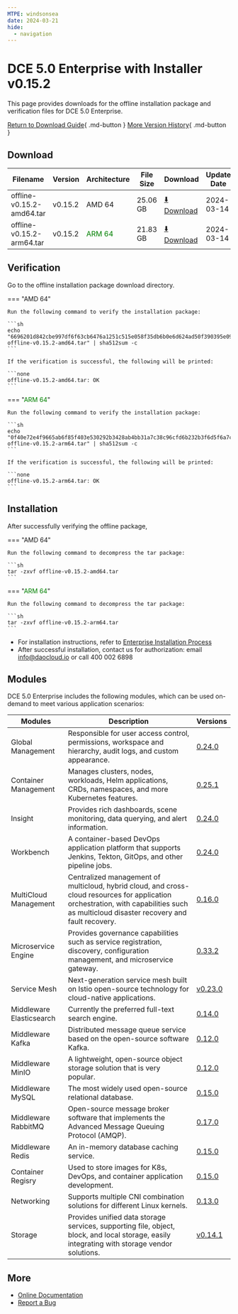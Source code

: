 ```yaml
---
MTPE: windsonsea
date: 2024-03-21
hide:
  - navigation
---
```


# DCE 5.0 Enterprise with Installer v0.15.2

This page provides downloads for the offline installation package and verification files for DCE 5.0 Enterprise.

[Return to Download Guide](../index.md#_2){ .md-button } [More Version History](./dce5-installer-history.md){ .md-button }

## Download

| Filename | Version | Architecture | File Size | Download | Update Date |
| --------- | ------- | ------------ | --------- | -------- | ----------- |
| offline-v0.15.2-amd64.tar | v0.15.2 | AMD 64 | 25.06 GB | [:arrow_down: Download](https://qiniu-download-public.daocloud.io/DaoCloud_Enterprise/dce5/offline-v0.15.2-amd64.tar) | 2024-03-14 |
| offline-v0.15.2-arm64.tar | v0.15.2 | <font color="green">ARM 64</font> | 21.83 GB | [:arrow_down: Download](https://qiniu-download-public.daocloud.io/DaoCloud_Enterprise/dce5/offline-v0.15.2-arm64.tar) | 2024-03-14 |

## Verification

Go to the offline installation package download directory.

=== "AMD 64"

    Run the following command to verify the installation package:

    ```sh
    echo "6696201d842cbe997df6f63cb6476a1251c515e058f35db6b0e6d624ad50f390395e0916b333cc73d89312a604805bfab0268a045217efbf776a8af4b58e9db3  offline-v0.15.2-amd64.tar" | sha512sum -c
    ```

    If the verification is successful, the following will be printed:

    ```none
    offline-v0.15.2-amd64.tar: OK
    ```

=== "<font color="green">ARM 64</font>"

    Run the following command to verify the installation package:

    ```sh
    echo "0f40e72e4f9665ab6f85f403e530292b3428ab4bb31a7c38c96cfd6b232b3f6d5f6a7c324ca6232c195d3998283dcdaada24d30248508a2721aa69f763199714  offline-v0.15.2-arm64.tar" | sha512sum -c
    ```

    If the verification is successful, the following will be printed:

    ```none
    offline-v0.15.2-arm64.tar: OK
    ```

## Installation

After successfully verifying the offline package,

=== "AMD 64"

    Run the following command to decompress the tar package:

    ```sh
    tar -zxvf offline-v0.15.2-amd64.tar
    ```

=== "<font color="green">ARM 64</font>"

    Run the following command to decompress the tar package:

    ```sh
    tar -zxvf offline-v0.15.2-arm64.tar
    ```

- For installation instructions, refer to [Enterprise Installation Process](../../install/commercial/start-install.md)
- After successful installation, contact us for authorization: email info@daocloud.io or call 400 002 6898

## Modules

DCE 5.0 Enterprise includes the following modules, which can be used on-demand to meet various application scenarios:

| Modules | Description | Versions |
| ------- | ----------- | -------- |
| Global Management | Responsible for user access control, permissions, workspace and hierarchy, audit logs, and custom appearance. | [0.24.0](../../ghippo/intro/release-notes.md#v0240) |
| Container Management | Manages clusters, nodes, workloads, Helm applications, CRDs, namespaces, and more Kubernetes features. | [0.25.1](../../kpanda/intro/release-notes.md#v0250) |
| Insight | Provides rich dashboards, scene monitoring, data querying, and alert information. | [0.24.0](../../insight/intro/release-notes.md#v0240) |
| Workbench | A container-based DevOps application platform that supports Jenkins, Tekton, GitOps, and other pipeline jobs. | [0.24.0](../../amamba/intro/release-notes.md#v0240) |
| MultiCloud Management | Centralized management of multicloud, hybrid cloud, and cross-cloud resources for application orchestration, with capabilities such as multicloud disaster recovery and fault recovery. | [0.16.0](../../kairship/intro/release-notes.md#v0160) |
| Microservice Engine | Provides governance capabilities such as service registration, discovery, configuration management, and microservice gateway. | [0.33.2](../../skoala/intro/release-notes.md#v0332) |
| Service Mesh | Next-generation service mesh built on Istio open-source technology for cloud-native applications. | [v0.23.0](../../mspider/intro/release-notes.md#v0230) |
| Middleware Elasticsearch | Currently the preferred full-text search engine. | [0.14.0](../../middleware/elasticsearch/release-notes.md#v0140) |
| Middleware Kafka | Distributed message queue service based on the open-source software Kafka. | [0.12.0](../../middleware/kafka/release-notes.md#v0120) |
| Middleware MinIO | A lightweight, open-source object storage solution that is very popular. | [0.12.0](../../middleware/minio/release-notes.md#v0120) |
| Middleware MySQL | The most widely used open-source relational database. | [0.15.0](../../middleware/mysql/release-notes.md#v0150) |
| Middleware RabbitMQ | Open-source message broker software that implements the Advanced Message Queuing Protocol (AMQP). | [0.17.0](../../middleware/rabbitmq/release-notes.md#v0170) |
| Middleware Redis | An in-memory database caching service. | [0.15.0](../../middleware/redis/release-notes.md#v0150) |
| Container Regisry | Used to store images for K8s, DevOps, and container application development. | [0.15.0](../../kangaroo/intro/release-notes.md#v0150) |
| Networking | Supports multiple CNI combination solutions for different Linux kernels. | [0.13.0](../../network/intro/release-notes.md#v0130) |
| Storage | Provides unified data storage services, supporting file, object, block, and local storage, easily integrating with storage vendor solutions. | [v0.14.1](../../storage/hwameistor/release-notes.md#v0141) |

## More

- [Online Documentation](../../dce/index.md)
- [Report a Bug](https://github.com/DaoCloud/DaoCloud-docs/issues)
